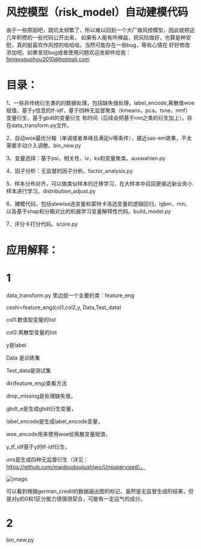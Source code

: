 # 风控模型（risk_model）自动建模代码

   由于一些原因吧，跳坑太频繁了，所以难以回到一个大厂做风控模型，因此就把这几年积攒的一些代码公开出来，
如果有人能有所裨益，把风险做好，也算是种安慰，真的挺喜欢作风控的哈哈哈。当然可能存在一些bug，等有心情在
好好修改添加吧。如果发现bug或者使用问题欢迎发邮件给我：fengyuguohou2010@hotmail.com

# 目录：

1、一些非传统衍生类的的数据处理，包括缺失值处理，label_encode,离散值woe赋值，基于y信息的tf-idf，基于四种无监督聚类（kmeans，pca，tsne，nmf）变量衍生，基于gbdt的变量衍生
有时间（后续会把基于rnn之类的衍生加上）。存在data_transform.py文件。

2、自动woe最优分箱（单调或者单峰且满足iv等条件），接近sas-em效果，不太需要手动介入调整。bin_new.py

3、变量选择：基于psi，相关性，iv，ks和变量聚类。auswahlen.py

4、因子分析：无监督的因子分析。factor_analysis.py

5、样本分布对齐，可以做类似样本的迁移学习，在大样本中召回更接近新业务小样本进行学习。distribution_adjust.py

6、建模代码，包括stewise选变量和蒙特卡洛选变量的逻辑回归，lgbm，rnn。以及基于shap和分箱对比的机器学习变量解释性代码。build_model.py

7、评分卡打分代码。score.py

# 应用解释：

# 1
data_transform.py 里边就一个主要的类：feature_eng

ceshi=feature_eng(col1,col2,y, Data,Test_data)

col1:数值型变量的list

col2:离散型变量的list

y是label

Data 是训练集

Test_data是测试集

dir(feature_eng)查看方法 

drop_missing是处理缺失值，

gbdt_e是生成gbdt衍生变量，

label_encode是生成label_encode变量，

woe_encode用来使用woe给离散变量赋值，

y_tf_idf基于y的tf-idf衍生，

uns是生成四种无监督衍生（详见：https://github.com/maidoudoujiushiwo/Unsupervised）。

![image](https://github.com/maidoudoujiushiwo/risk_model/blob/master/image/tsne.png)

可以看到根据german_credit的数据画出图的标记，虽然是无监督生成的结果，但是对y的0和1区分能力很强很契合，可能有一定运气的成分。

# 2
bin_new.py

